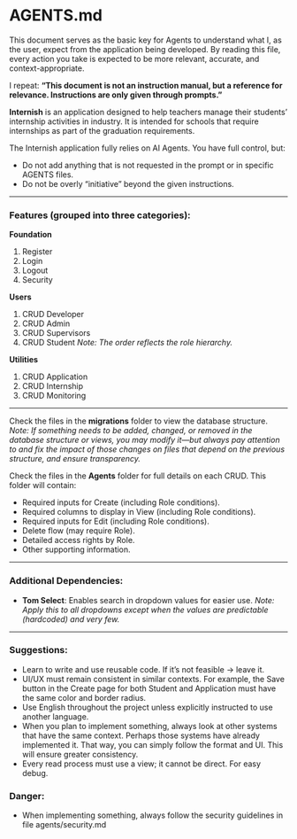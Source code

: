 # AGENTS.md

This document serves as the basic key for Agents to understand what I, as the user, expect from the application being developed. By reading this file, every action you take is expected to be more relevant, accurate, and context-appropriate.

I repeat: **“This document is not an instruction manual, but a reference for relevance. Instructions are only given through prompts.”**

**Internish** is an application designed to help teachers manage their students’ internship activities in industry. It is intended for schools that require internships as part of the graduation requirements.

The Internish application fully relies on AI Agents. You have full control, but:

* Do not add anything that is not requested in the prompt or in specific AGENTS files.
* Do not be overly “initiative” beyond the given instructions.

---

### Features (grouped into three categories):

**Foundation**

1. Register
2. Login
3. Logout
4. Security

**Users**

1. CRUD Developer
2. CRUD Admin
3. CRUD Supervisors
4. CRUD Student
   *Note: The order reflects the role hierarchy.*

**Utilities**

1. CRUD Application
2. CRUD Internship
3. CRUD Monitoring

---

Check the files in the **migrations** folder to view the database structure.
*Note: If something needs to be added, changed, or removed in the database structure or views, you may modify it—but always pay attention to and fix the impact of those changes on files that depend on the previous structure, and ensure transparency.*

Check the files in the **Agents** folder for full details on each CRUD. This folder will contain:

* Required inputs for Create (including Role conditions).
* Required columns to display in View (including Role conditions).
* Required inputs for Edit (including Role conditions).
* Delete flow (may require Role).
* Detailed access rights by Role.
* Other supporting information.

---

### Additional Dependencies:

* **Tom Select**: Enables search in dropdown values for easier use.
  *Note: Apply this to all dropdowns except when the values are predictable (hardcoded) and very few.*

---

### Suggestions:

* Learn to write and use reusable code. If it’s not feasible → leave it.
* UI/UX must remain consistent in similar contexts. For example, the Save button in the Create page for both Student and Application must have the same color and border radius.
* Use English throughout the project unless explicitly instructed to use another language.
* When you plan to implement something, always look at other systems that have the same context. Perhaps those systems have already implemented it. That way, you can simply follow the format and UI. This will ensure greater consistency.
* Every read process must use a view; it cannot be direct. For easy debug.

### Danger:
* When implementing something, always follow the security guidelines in file agents/security.md
